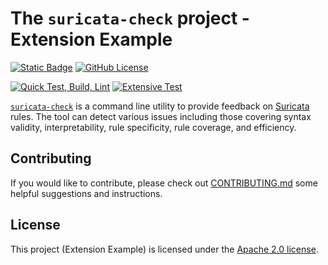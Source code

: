# The `suricata-check` project - Extension Example

[![Static Badge](https://img.shields.io/badge/docs-suricata--check-blue)](https://suricata-check.teuwen.net/)
[![GitHub License](https://img.shields.io/github/license/Koen1999/suricata-check-extension-example)](https://github.com/Koen1999/suricata-check-extension-example/blob/master/LICENSE)

[![Quick Test, Build, Lint](https://github.com/Koen1999/suricata-check-extension-example/actions/workflows/python-pr.yml/badge.svg?event=push)](https://github.com/Koen1999/suricata-check-extension-example/actions/workflows/python-pr.yml)
[![Extensive Test](https://github.com/Koen1999/suricata-check-extension-example/actions/workflows/python-push.yml/badge.svg)](https://github.com/Koen1999/suricata-check-extension-example/actions/workflows/python-push.yml)

[`suricata-check`](https://github.com/Koen1999/suricata-check) is a command line utility to provide feedback on [Suricata](https://github.com/OISF/suricata) rules.
The tool can detect various issues including those covering syntax validity, interpretability, rule specificity, rule coverage, and efficiency.

## Contributing

If you would like to contribute, please check out [CONTRIBUTING.md](https://github.com/Koen1999/suricata-check-extension-example/blob/master/CONTRIBUTING.md) some helpful suggestions and instructions.

## License

This project (Extension Example) is licensed under the [Apache 2.0 license](https://github.com/Koen1999/suricata-check-extension-example/blob/master/LICENSE).
